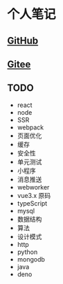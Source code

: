 
# 个人笔记

## [GitHub](https://xuan-zhang.github.io/Notes/)

## [Gitee](https://xuan-zhang.gitee.io/)

## TODO

+ react
+ node
+ SSR
+ webpack
+ 页面优化
+ 缓存
+ 安全性
+ 单元测试
+ 小程序
+ 消息推送
+ webworker
+ vue3.x 原码
+ typeScript
+ mysql
+ 数据结构
+ 算法
+ 设计模式
+ http
+ python
+ mongodb
+ java
+ deno
